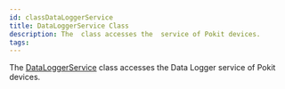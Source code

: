 ```yaml
---
id: classDataLoggerService
title: DataLoggerService Class
description: The  class accesses the  service of Pokit devices.
tags:
---
```

The [DataLoggerService](classDataLoggerService) class accesses the Data Logger service of Pokit devices.
